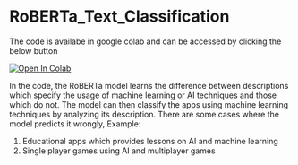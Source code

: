 # RoBERTa_Text_Classification

The code is availabe in google colab and can be accessed by clicking the below button

[![Open In Colab](https://colab.research.google.com/assets/colab-badge.svg)](https://colab.research.google.com/drive/1wvrgcSFl5VMOn-VOAbmOPmqkSN1DUrAr?authuser=1#scrollTo=FRNajfEL_WZB)

In the code, the RoBERTa model learns the difference between descriptions which specify the usage of machine learning or AI techniques and those which do not. The model can then classify the apps using machine learning techniques by analyzing its description. There are some cases where the model predicts it wrongly, 
Example:

1. Educational apps which provides lessons on AI and machine learning
2. Single player games using AI and multiplayer games
